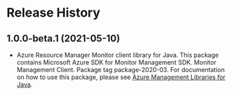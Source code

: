 # Release History

## 1.0.0-beta.1 (2021-05-10)

- Azure Resource Manager Monitor client library for Java. This package contains Microsoft Azure SDK for Monitor Management SDK. Monitor Management Client. Package tag package-2020-03. For documentation on how to use this package, please see [Azure Management Libraries for Java](https://aka.ms/azsdk/java/mgmt).

